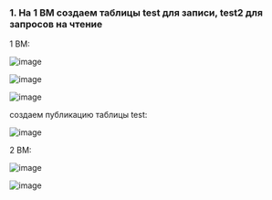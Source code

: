 
### 1. На 1 ВМ создаем таблицы test для записи, test2 для запросов на чтение

1 ВМ:

![image](https://github.com/AKhabarov/Otus-HomeWork/assets/40095258/1568dd10-f607-48f1-978c-a90303ffd7df)

![image](https://github.com/AKhabarov/Otus-HomeWork/assets/40095258/28be78bc-48b0-499e-a210-eabc15e0bb5a)

![image](https://github.com/AKhabarov/Otus-HomeWork/assets/40095258/14441af3-95ee-4a2b-a4cf-17c7670ba41a)

создаем публикацию таблицы test:

![image](https://github.com/AKhabarov/Otus-HomeWork/assets/40095258/4019f1b8-0ee4-461e-8c21-6c6a5333c655)

2 ВМ:

![image](https://github.com/AKhabarov/Otus-HomeWork/assets/40095258/bf61884b-64ba-4755-8e8a-77298c7b17e2)

![image](https://github.com/AKhabarov/Otus-HomeWork/assets/40095258/a6affd3b-5d0b-4a0a-bacc-37b316135cef)

